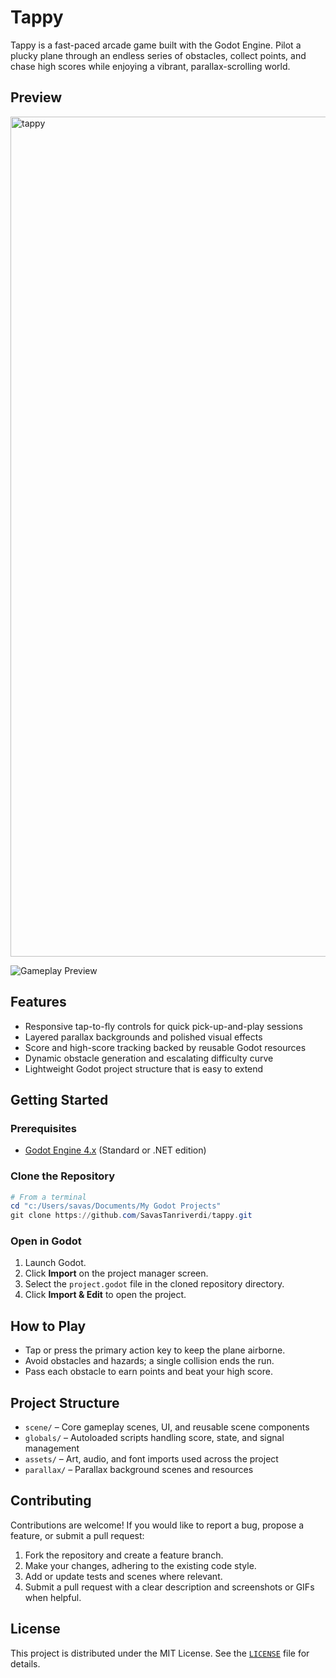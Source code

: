 # Tappy

Tappy is a fast-paced arcade game built with the Godot Engine. Pilot a plucky plane through an endless series of obstacles, collect points, and chase high scores while enjoying a vibrant, parallax-scrolling world.

## Preview

<img width="768" height="1344" alt="tappy" src="https://github.com/user-attachments/assets/055755b5-2725-400c-b36b-402fa283a709" />

![Gameplay Preview](docs/media/tappy-gameplay.gif)

## Features

- Responsive tap-to-fly controls for quick pick-up-and-play sessions
- Layered parallax backgrounds and polished visual effects
- Score and high-score tracking backed by reusable Godot resources
- Dynamic obstacle generation and escalating difficulty curve
- Lightweight Godot project structure that is easy to extend

## Getting Started

### Prerequisites

- [Godot Engine 4.x](https://godotengine.org/download) (Standard or .NET edition)

### Clone the Repository

```powershell
# From a terminal
cd "c:/Users/savas/Documents/My Godot Projects"
git clone https://github.com/SavasTanriverdi/tappy.git
```

### Open in Godot

1. Launch Godot.
2. Click **Import** on the project manager screen.
3. Select the `project.godot` file in the cloned repository directory.
4. Click **Import & Edit** to open the project.

## How to Play

- Tap or press the primary action key to keep the plane airborne.
- Avoid obstacles and hazards; a single collision ends the run.
- Pass each obstacle to earn points and beat your high score.

## Project Structure

- `scene/` – Core gameplay scenes, UI, and reusable scene components
- `globals/` – Autoloaded scripts handling score, state, and signal management
- `assets/` – Art, audio, and font imports used across the project
- `parallax/` – Parallax background scenes and resources

## Contributing

Contributions are welcome! If you would like to report a bug, propose a feature, or submit a pull request:

1. Fork the repository and create a feature branch.
2. Make your changes, adhering to the existing code style.
3. Add or update tests and scenes where relevant.
4. Submit a pull request with a clear description and screenshots or GIFs when helpful.

## License

This project is distributed under the MIT License. See the [`LICENSE`](LICENSE) file for details.
